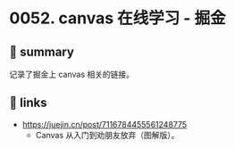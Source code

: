 # 0052. canvas 在线学习 - 掘金

## 📝 summary

记录了掘金上 canvas 相关的链接。

## 🔗 links

- https://juejin.cn/post/7116784455561248775
  - Canvas 从入门到劝朋友放弃（图解版）。